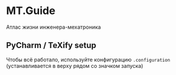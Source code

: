 # MT.Guide
Атлас жизни инженера-мехатроника

## PyCharm / TeXify setup

Чтобы всё работало, используйте конфигурацию `.configuration` (устанавливается в верху рядом со значком запуска)
